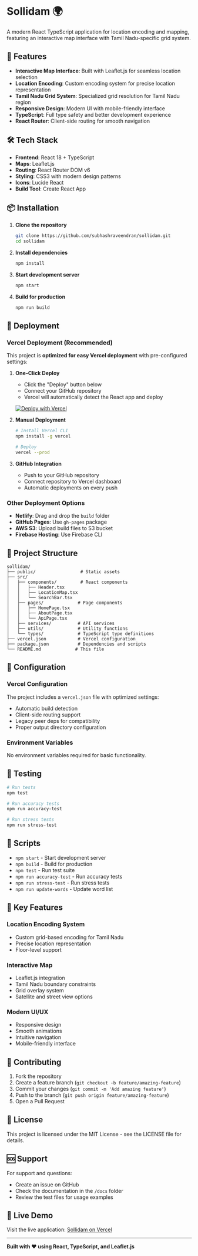 # Sollidam 🌍

A modern React TypeScript application for location encoding and mapping, featuring an interactive map interface with Tamil Nadu-specific grid system.

## 🚀 Features

- **Interactive Map Interface**: Built with Leaflet.js for seamless location selection
- **Location Encoding**: Custom encoding system for precise location representation
- **Tamil Nadu Grid System**: Specialized grid resolution for Tamil Nadu region
- **Responsive Design**: Modern UI with mobile-friendly interface
- **TypeScript**: Full type safety and better development experience
- **React Router**: Client-side routing for smooth navigation

## 🛠️ Tech Stack

- **Frontend**: React 18 + TypeScript
- **Maps**: Leaflet.js
- **Routing**: React Router DOM v6
- **Styling**: CSS3 with modern design patterns
- **Icons**: Lucide React
- **Build Tool**: Create React App

## 📦 Installation

1. **Clone the repository**
   ```bash
   git clone https://github.com/subhashraveendran/sollidam.git
   cd sollidam
   ```

2. **Install dependencies**
   ```bash
   npm install
   ```

3. **Start development server**
   ```bash
   npm start
   ```

4. **Build for production**
   ```bash
   npm run build
   ```

## 🚀 Deployment

### Vercel Deployment (Recommended)

This project is **optimized for easy Vercel deployment** with pre-configured settings:

1. **One-Click Deploy**
   - Click the "Deploy" button below
   - Connect your GitHub repository
   - Vercel will automatically detect the React app and deploy

   [![Deploy with Vercel](https://vercel.com/button)](https://vercel.com/new/clone?repository-url=https://github.com/subhashraveendran/sollidam)

2. **Manual Deployment**
   ```bash
   # Install Vercel CLI
   npm install -g vercel
   
   # Deploy
   vercel --prod
   ```

3. **GitHub Integration**
   - Push to your GitHub repository
   - Connect repository to Vercel dashboard
   - Automatic deployments on every push

### Other Deployment Options

- **Netlify**: Drag and drop the `build` folder
- **GitHub Pages**: Use `gh-pages` package
- **AWS S3**: Upload build files to S3 bucket
- **Firebase Hosting**: Use Firebase CLI

## 📁 Project Structure

```
sollidam/
├── public/                 # Static assets
├── src/
│   ├── components/         # React components
│   │   ├── Header.tsx
│   │   ├── LocationMap.tsx
│   │   └── SearchBar.tsx
│   ├── pages/             # Page components
│   │   ├── HomePage.tsx
│   │   ├── AboutPage.tsx
│   │   └── ApiPage.tsx
│   ├── services/          # API services
│   ├── utils/             # Utility functions
│   └── types/             # TypeScript type definitions
├── vercel.json            # Vercel configuration
├── package.json           # Dependencies and scripts
└── README.md             # This file
```

## 🔧 Configuration

### Vercel Configuration
The project includes a `vercel.json` file with optimized settings:
- Automatic build detection
- Client-side routing support
- Legacy peer deps for compatibility
- Proper output directory configuration

### Environment Variables
No environment variables required for basic functionality.

## 🧪 Testing

```bash
# Run tests
npm test

# Run accuracy tests
npm run accuracy-test

# Run stress tests
npm run stress-test
```

## 📝 Scripts

- `npm start` - Start development server
- `npm build` - Build for production
- `npm test` - Run test suite
- `npm run accuracy-test` - Run accuracy tests
- `npm run stress-test` - Run stress tests
- `npm run update-words` - Update word list

## 🌟 Key Features

### Location Encoding System
- Custom grid-based encoding for Tamil Nadu
- Precise location representation
- Floor-level support

### Interactive Map
- Leaflet.js integration
- Tamil Nadu boundary constraints
- Grid overlay system
- Satellite and street view options

### Modern UI/UX
- Responsive design
- Smooth animations
- Intuitive navigation
- Mobile-friendly interface

## 🤝 Contributing

1. Fork the repository
2. Create a feature branch (`git checkout -b feature/amazing-feature`)
3. Commit your changes (`git commit -m 'Add amazing feature'`)
4. Push to the branch (`git push origin feature/amazing-feature`)
5. Open a Pull Request

## 📄 License

This project is licensed under the MIT License - see the LICENSE file for details.

## 🆘 Support

For support and questions:
- Create an issue on GitHub
- Check the documentation in the `/docs` folder
- Review the test files for usage examples

## 🚀 Live Demo

Visit the live application: [Sollidam on Vercel](https://sollidam-7surlzarg-cybersparrowsystems-projects.vercel.app)

---

**Built with ❤️ using React, TypeScript, and Leaflet.js** 